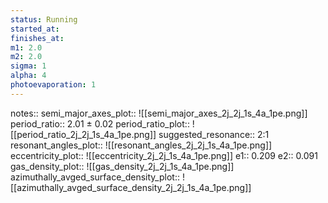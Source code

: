 ```yaml
---
status: Running
started_at:
finishes_at:
m1: 2.0
m2: 2.0
sigma: 1
alpha: 4
photoevaporation: 1
---
```


notes::
semi_major_axes_plot:: ![[semi_major_axes_2j_2j_1s_4a_1pe.png]]
period_ratio:: 2.01 ± 0.02
period_ratio_plot:: ![[period_ratio_2j_2j_1s_4a_1pe.png]]
suggested_resonance:: 2:1
resonant_angles_plot:: ![[resonant_angles_2j_2j_1s_4a_1pe.png]]
eccentricity_plot:: ![[eccentricity_2j_2j_1s_4a_1pe.png]]
e1:: 0.209
e2:: 0.091
gas_density_plot:: ![[gas_density_2j_2j_1s_4a_1pe.png]]
azimuthally_avged_surface_density_plot:: ![[azimuthally_avged_surface_density_2j_2j_1s_4a_1pe.png]]
